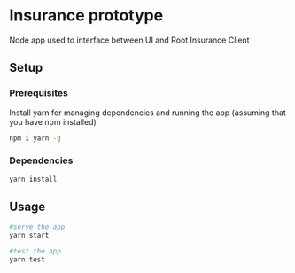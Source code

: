 # Insurance prototype

Node app used to interface between UI and Root Insurance Client

## Setup

### Prerequisites

Install yarn for managing dependencies and running the app (assuming that you have npm installed)

```bash
npm i yarn -g
```

### Dependencies

```bash
yarn install
```

## Usage

```bash
#serve the app
yarn start
```

```bash
#test the app
yarn test
```
